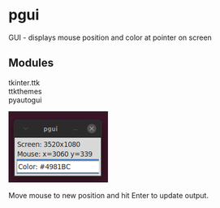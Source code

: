 # pgui
GUI - displays mouse position and color at pointer on screen

## Modules
tkinter.ttk  
ttkthemes  
pyautogui  

![pgui](images/pgui.png)

Move mouse to new position and hit Enter to update output.